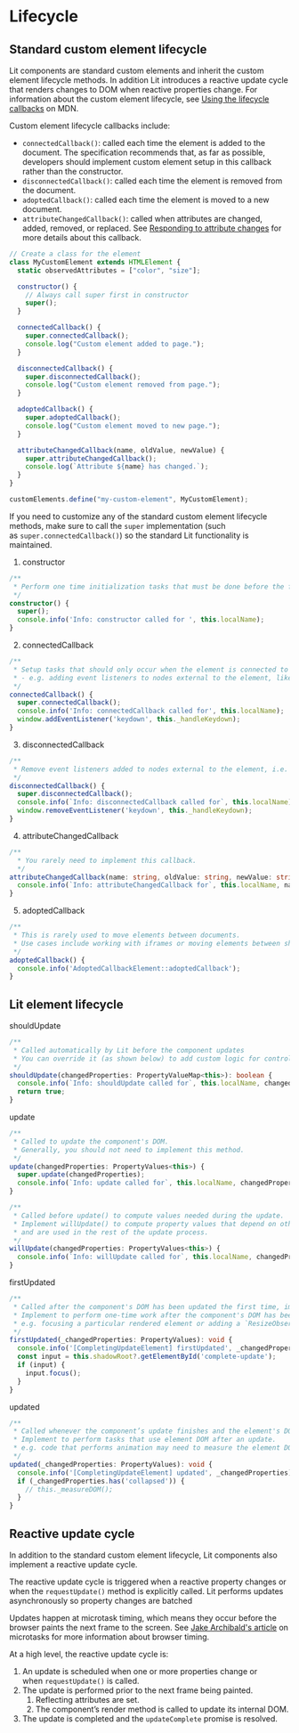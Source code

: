 # Lifecycle

## Standard custom element lifecycle

Lit components are standard custom elements and inherit the custom element lifecycle methods. 
In addition Lit introduces a reactive update cycle that renders changes to DOM when reactive properties change.
For information about the custom element lifecycle, see [Using the lifecycle callbacks](https://developer.mozilla.org/en-US/docs/Web/Web_Components/Using_custom_elements#using_the_lifecycle_callbacks) on MDN.

Custom element lifecycle callbacks include:
- `connectedCallback()`: called each time the element is added to the document. The specification recommends that, as far as possible, developers should implement custom element setup in this callback rather than the constructor.
- `disconnectedCallback()`: called each time the element is removed from the document.
- `adoptedCallback()`: called each time the element is moved to a new document.
- `attributeChangedCallback()`: called when attributes are changed, added, removed, or replaced. See [Responding to attribute changes](https://developer.mozilla.org/en-US/docs/Web/API/Web_components/Using_custom_elements#responding_to_attribute_changes) for more details about this callback.

```js
// Create a class for the element
class MyCustomElement extends HTMLElement {
  static observedAttributes = ["color", "size"];

  constructor() {
    // Always call super first in constructor
    super();
  }

  connectedCallback() {
    super.connectedCallback();
    console.log("Custom element added to page.");
  }

  disconnectedCallback() {
    super.disconnectedCallback();
    console.log("Custom element removed from page.");
  }

  adoptedCallback() {
    super.adoptedCallback();
    console.log("Custom element moved to new page.");
  }

  attributeChangedCallback(name, oldValue, newValue) {
    super.attributeChangedCallback();
    console.log(`Attribute ${name} has changed.`);
  }
}

customElements.define("my-custom-element", MyCustomElement);
```

If you need to customize any of the standard custom element lifecycle methods, make sure to call the `super` implementation (such as `super.connectedCallback()`) so the standard Lit functionality is maintained.

1. constructor
```typescript
/**
 * Perform one time initialization tasks that must be done before the first update.
 */
constructor() {
  super();
  console.info('Info: constructor called for ', this.localName);
}
```

2. connectedCallback
```typescript
/**
 * Setup tasks that should only occur when the element is connected to the document.
 * - e.g. adding event listeners to nodes external to the element, like a keydown event handler added to the window.
 */
connectedCallback() {
  super.connectedCallback();
  console.info('Info: connectedCallback called for', this.localName);
  window.addEventListener('keydown', this._handleKeydown);
}
```

3. disconnectedCallback
```typescript
/**
 * Remove event listeners added to nodes external to the element, i.e. anything in `connectedCallback`
 */
disconnectedCallback() {
  super.disconnectedCallback();
  console.info(`Info: disconnectedCallback called for`, this.localName);
  window.removeEventListener('keydown', this._handleKeydown);
}
```

4. attributeChangedCallback
```typescript
/**
  * You rarely need to implement this callback.
  */
attributeChangedCallback(name: string, oldValue: string, newValue: string) {
  console.info(`Info: attributeChangedCallback for`, this.localName, name, oldValue, newValue);
}
```

5. adoptedCallback
```typescript
/**
 * This is rarely used to move elements between documents.
 * Use cases include working with iframes or moving elements between shadow roots.
 */
adoptedCallback() {
  console.info('AdoptedCallbackElement::adoptedCallback');
}
```

## Lit element lifecycle

shouldUpdate
```typescript
/**
 * Called automatically by Lit before the component updates
 * You can override it (as shown below) to add custom logic for controlling when updates should occur
 */
shouldUpdate(changedProperties: PropertyValueMap<this>): boolean {
  console.info(`Info: shouldUpdate called for`, this.localName, changedProperties);
  return true;
}
```

update
```typescript
/**
 * Called to update the component's DOM.
 * Generally, you should not need to implement this method.
 */
update(changedProperties: PropertyValues<this>) {
  super.update(changedProperties);
  console.info(`Info: update called for`, this.localName, changedProperties);
}
```

```typescript
/**
 * Called before update() to compute values needed during the update.
 * Implement willUpdate() to compute property values that depend on other properties
 * and are used in the rest of the update process.
 */
willUpdate(changedProperties: PropertyValues<this>) {
  console.info(`Info: willUpdate called for`, this.localName, changedProperties);
}
```

firstUpdated
```typescript
/**
 * Called after the component's DOM has been updated the first time, immediately before `updated()` is called.
 * Implement to perform one-time work after the component's DOM has been created.
 * e.g. focusing a particular rendered element or adding a `ResizeObserver` or `IntersectionObserver` to an element.
 */
firstUpdated(_changedProperties: PropertyValues): void {
  console.info('[CompletingUpdateElement] firstUpdated', _changedProperties);
  const input = this.shadowRoot?.getElementById('complete-update');
  if (input) {
    input.focus();
  }
}
```

updated
```typescript
/**
 * Called whenever the component’s update finishes and the element's DOM has been updated and rendered.
 * Implement to perform tasks that use element DOM after an update.
 * e.g. code that performs animation may need to measure the element DOM.
 */
updated(_changedProperties: PropertyValues): void {
  console.info('[CompletingUpdateElement] updated', _changedProperties);
  if (_changedProperties.has('collapsed')) {
    // this._measureDOM();
  }
}
```

## Reactive update cycle
In addition to the standard custom element lifecycle, Lit components also implement a reactive update cycle.

The reactive update cycle is triggered when a reactive property changes or when the `requestUpdate()` method is explicitly called. Lit performs updates asynchronously so property changes are batched

Updates happen at microtask timing, which means they occur before the browser paints the next frame to the screen. See [Jake Archibald's article](https://jakearchibald.com/2015/tasks-microtasks-queues-and-schedules/) on microtasks for more information about browser timing.

At a high level, the reactive update cycle is:
1. An update is scheduled when one or more properties change or when `requestUpdate()` is called.
2. The update is performed prior to the next frame being painted.
    1. Reflecting attributes are set.
    2. The component’s render method is called to update its internal DOM.
3. The update is completed and the `updateComplete` promise is resolved.

